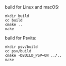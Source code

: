 build for Linux and macOS:
```
mkdir build
cd build
cmake ..
make
```


build for Psvita:
```
mkdir psv/build
cd psv/build
cmake -DBUILD_PSV=ON ../..
make
```